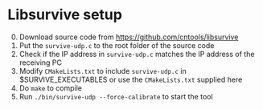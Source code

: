 # Libsurvive setup

0. Download source code from https://github.com/cntools/libsurvive
0. Put the `survive-udp.c` to the root folder of the source code
0. Check if the IP address in `survive-udp.c` matches the IP address of the receiving PC
0. Modify `CMakeLists.txt` to include `survive-udp.c` in $SURVIVE_EXECUTABLES or use the `CMakeLists.txt` supplied here
0. Do `make` to compile
0. Run `./bin/survive-udp --force-calibrate` to start the tool
